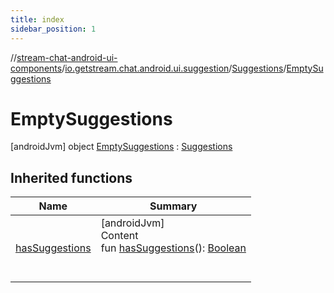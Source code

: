 ```yaml
---
title: index
sidebar_position: 1
---
```

//[stream-chat-android-ui-components](../../../../index.md)/[io.getstream.chat.android.ui.suggestion](../../index.md)/[Suggestions](../index.md)/[EmptySuggestions](index.md)



# EmptySuggestions  
 [androidJvm] object [EmptySuggestions](index.md) : [Suggestions](../index.md)   


## Inherited functions  
  
|  Name |  Summary | 
|---|---|
| <a name="io.getstream.chat.android.ui.suggestion/Suggestions/hasSuggestions/#/PointingToDeclaration/"></a>[hasSuggestions](../hasSuggestions.md)| <a name="io.getstream.chat.android.ui.suggestion/Suggestions/hasSuggestions/#/PointingToDeclaration/"></a>[androidJvm]  <br/>Content  <br/>fun [hasSuggestions](../hasSuggestions.md)(): [Boolean](https://kotlinlang.org/api/latest/jvm/stdlib/kotlin/-boolean/index.html)  <br/><br/><br/>|

